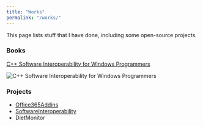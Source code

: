 ```yaml
---
title: "Works"
permalink: "/works/"
---
```


This page lists stuff that I have done, including some open-source projects.

### Books
<a href="https://link.springer.com/book/10.1007/978-1-4842-7966-3">C++ Software Interoperability for Windows Programmers</a>

![](https://adam-gladstone.github.io/assets/images/front-cover.png "C++ Software Interoperability for Windows Programmers")

### Projects
- <a href="https://github.com/Adam-Gladstone/Office365AddIns">Office365Addins</a>
- <a href="https://github.com/Adam-Gladstone/SoftwareInteroperability">SoftwareInteroperability</a>
- DietMonitor



